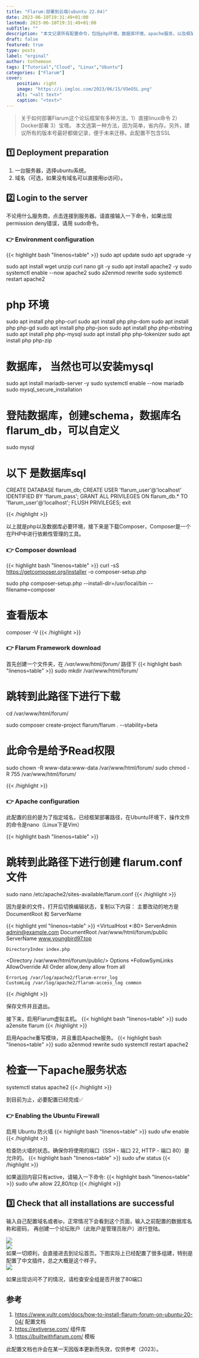```yaml
---
title: "Flarum:部署到云端(ubuntu 22.04)"
date: 2023-06-10T19:31:49+01:00
lastmod: 2023-06-10T19:31:49+01:00
subTitle: ""
description: "本文记录所有配置命令，包括php环境，数据库环境，apache服务，以及框架配置。"
draft: false
featured: true
type: posts
label: "orginal"
author: tothemoon
tags: ["Tutorial","Cloud", "Linux","Ubuntu"]
categories: ["Flarum"]
cover:
    position: right
    image: "https://i.imgloc.com/2023/06/15/VOeO5L.png"
    alt: "<alt text>"
    caption: "<text>"
---
```


> 关于如何部署Flarum这个论坛框架有多种方法，1）直接linux命令 2）Docker部署 3）宝塔。 本文选第一种方法，因为简单，省内存。另外，建议所有的版本号最好都做记录，便于未来迁移。此配置不包含SSL


## 1️⃣ Deployment preparation
1. 一台服务器，选择ubuntu系统。
2. 域名（可选，如果没有域名可以直接用ip访问）。

## 2️⃣ Login to the server

不论用什么服务商，点击连接到服务器。请直接输入一下命令，如果出现permission deny错误，请用 sudo命令。

### 👉 Environment configuration
{{< highlight bash "linenos=table" >}}
sudo apt update
sudo apt upgrade -y

sudo apt install wget unzip curl nano git -y
sudo apt install apache2 -y
sudo systemctl enable --now apache2
sudo a2enmod rewrite
sudo systemctl restart apache2


# php 环境

sudo apt install php php-curl
sudo apt install php php-dom
sudo apt install php php-gd
sudo apt install php php-json 
sudo apt install php php-mbstring
sudo apt install php php-mysql
sudo apt install php php-tokenizer
sudo apt install php php-zip

# 数据库， 当然也可以安装mysql

sudo apt install mariadb-server -y
sudo systemctl enable --now mariadb
sudo mysql_secure_installation

# 登陆数据库，创建schema，数据库名flarum_db，可以自定义

sudo mysql

# 以下 是数据库sql
CREATE DATABASE flarum_db;
CREATE USER 'flarum_user'@'localhost' IDENTIFIED BY 'flarum_pass';
GRANT ALL PRIVILEGES ON flarum_db.* TO 'flarum_user'@'localhost';
FLUSH PRIVILEGES;
exit

{{< /highlight >}}

以上就是php以及数据库必要环境，接下来是下载Composer，Composer是一个在PHP中进行依赖性管理的工具。

### 👉 Composer download

{{< highlight bash "linenos=table" >}}
curl -sS https://getcomposer.org/installer -o composer-setup.php

sudo php composer-setup.php --install-dir=/usr/local/bin --filename=composer
# 查看版本
composer -V
{{< /highlight >}}



### 👉 Flarum Framework download
首先创建一个文件夹，在 */var/www/html/forum/* 路径下
{{< highlight bash "linenos=table" >}}
sudo mkdir /var/www/html/forum/

# 跳转到此路径下进行下载
cd /var/www/html/forum/

sudo composer create-project flarum/flarum . --stability=beta

# 此命令是给予Read权限
sudo chown -R www-data:www-data /var/www/html/forum/
sudo chmod -R 755 /var/www/html/forum/

{{< /highlight >}}

### 👉 Apache configuration
此配置的目的是为了指定域名，已经框架部署路径，在Ubuntu环境下，操作文件的命令是nano（Linux下是Vim）

{{< highlight bash "linenos=table" >}}
# 跳转到此路径下进行创建 flarum.conf 文件
sudo nano /etc/apache2/sites-available/flarum.conf
{{< /highlight >}}

因为是新的文件，打开后切换编辑状态，复制以下内容：
主要改动的地方是 DocumentRoot 和 ServerName

{{< highlight yml "linenos=table" >}}
<VirtualHost *:80>
    ServerAdmin admin@example.com
    DocumentRoot /var/www/html/forum/public
    ServerName www.youngbird97.top

    DirectoryIndex index.php

<Directory /var/www/html/forum/public/>
    Options +FollowSymLinks
    AllowOverride All
    Order allow,deny
    allow from all

</Directory>

    ErrorLog /var/log/apache2/flarum-error_log
    CustomLog /var/log/apache2/flarum-access_log common

</VirtualHost>

{{< /highlight >}}

保存文件并且退出。

接下来，启用Flarum虚拟主机。
{{< highlight bash "linenos=table" >}}
sudo  a2ensite flarum
{{< /highlight >}}

启用Apache重写模块，并且重启Apache服务。
{{< highlight bash "linenos=table" >}}
sudo a2enmod rewrite
sudo systemctl restart apache2

# 检查一下apache服务状态
systemctl status apache2
{{< /highlight >}}

到目前为止，必要配置已经完成✅

### 👉 Enabling the Ubuntu Firewall
启用 Ubuntu 防火墙
{{< highlight bash "linenos=table" >}}
sudo ufw enable
{{< /highlight >}}


检查防火墙的状态。确保你将使用的端口（SSH - 端口 22, HTTP - 端口 80）是允许的。
{{< highlight bash "linenos=table" >}}
sudo ufw status
{{< /highlight >}}

如果返回内容只有active，请输入一下命令:
{{< highlight bash "linenos=table" >}}
sudo ufw allow 22,80/tcp
{{< /highlight >}}

## 3️⃣ Check that all installations are successful

输入自己配置域名或者ip，正常情况下会看到这个页面，输入之前配置的数据库名称和密码，
再创建一个论坛账户（此账户是管理员账户）进行登陆。

<div class="polaroid" style="width:50%" >
   <a data-fancybox="gallery" data-src="https://i.imgur.com/rIlWPfM.png">
        <img src="https://i.imgur.com/rIlWPfM.png"/>
    </a>
</div>
<div class="polaroid" style="width:50%" >
   <a data-fancybox="gallery" data-src="https://i.imgur.com/XAR6cYe.png">
        <img src="https://i.imgur.com/XAR6cYe.png"/>
    </a>
</div>
如果一切顺利，会直接进去到论坛首页。下图实际上已经配置了很多组建，特别是配置了中文插件，总之大概是这个样子。

<div class="polaroid" style="width:100%" >
   <a data-fancybox="gallery" data-src="https://i.imgur.com/fGCNPvA.png">
        <img src="https://i.imgur.com/fGCNPvA.png"/>
    </a>
</div>

如果出现访问不了的情况，请检查安全组是否开放了80端口



## 参考
1. https://www.vultr.com/docs/how-to-install-flarum-forum-on-ubuntu-20-04/ 配置文档
2. https://extiverse.com/ 组件库
3. https://builtwithflarum.com/ 模板

此配置文档也许会在某一天因版本更新而失效，仅供参考（2023）。


